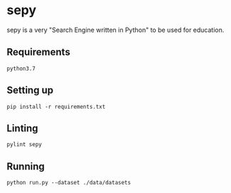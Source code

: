 # sepy

sepy is a very "Search Engine written in Python" to be used for education.

## Requirements

```
python3.7
```

## Setting up
```
pip install -r requirements.txt
```

## Linting
```
pylint sepy
```

## Running

```
python run.py --dataset ./data/datasets
```

